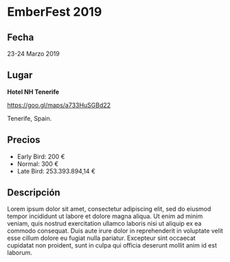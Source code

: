 # EmberFest 2019

## Fecha

23-24 Marzo 2019

## Lugar

**Hotel NH Tenerife**

https://goo.gl/maps/a733HuSGBd22

Tenerife, Spain.

## Precios
- Early Bird: 200 €
- Normal: 300 €
- Late Bird: 253.393.894,14 €

## Descripción

Lorem ipsum dolor sit amet, consectetur adipiscing elit, sed do eiusmod tempor incididunt ut labore et dolore magna aliqua. Ut enim ad minim veniam, quis nostrud exercitation ullamco laboris nisi ut aliquip ex ea commodo consequat. Duis aute irure dolor in reprehenderit in voluptate velit esse cillum dolore eu fugiat nulla pariatur. Excepteur sint occaecat cupidatat non proident, sunt in culpa qui officia deserunt mollit anim id est laborum.
